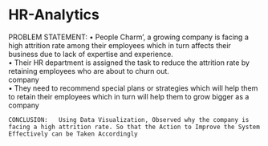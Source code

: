 # HR-Analytics

PROBLEM STATEMENT:
 • People Charm’, a growing company is facing a high attrition rate among 
their employees which in turn affects their business due to lack of expertise 
and experience.     
• Their HR department is assigned the task to reduce the attrition rate by 
retaining employees who are about to churn out.  
company                
• They need to recommend special plans or strategies which will help them to 
retain their employees which in turn will help them to grow bigger as a company





    CONCLUSION:   Using Data Visualization, Observed why the company is facing a high attrition rate. So that the Action to Improve the System Effectively can be Taken Accordingly
